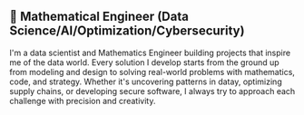 ## 🧮 Mathematical Engineer (Data Science/AI/Optimization/Cybersecurity)

I'm a data scientist and Mathematics Engineer building projects that inspire me of the data world. Every solution I develop starts from the ground up from modeling and design to solving real-world problems with mathematics, code, and strategy. Whether it's uncovering patterns in datay, optimizing supply chains, or developing secure software, I always try to approach each challenge with precision and creativity.


<!--
**JuanUbierna/JuanUbierna** is a ✨ _special_ ✨ repository because its `README.md` (this file) appears on your GitHub profile.

Here are some ideas to get you started:

- 🔭 I’m currently working on ...
- 🌱 I’m currently learning ...
- 👯 I’m looking to collaborate on ...
- 🤔 I’m looking for help with ...
- 💬 Ask me about ...
- 📫 How to reach me: ...
- 😄 Pronouns: ...
- ⚡ Fun fact: ...
-->
